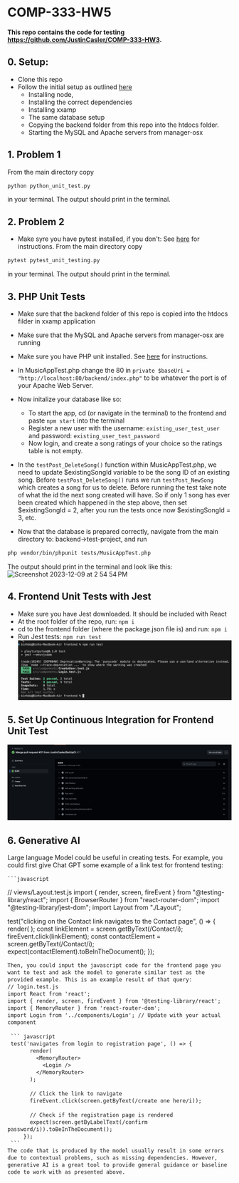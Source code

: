 # COMP-333-HW5
**This repo contains the code for testing https://github.com/JustinCasler/COMP-333-HW3.**

## 0. Setup:
- Clone this repo
- Follow the initial setup as outlined  [here](https://github.com/JustinCasler/COMP-333-HW3/blob/main/README.md)
  - Installing node,
  - Installing the correct dependencies
  - Installing xxamp
  - The same database setup
  - Copying the backend folder from this repo into the htdocs folder.
  - Starting the MySQL and Apache servers from manager-osx
## 1. Problem 1
From the main directory copy
```sh
python python_unit_test.py
```
in your terminal. The output should print in the terminal.
## 2. Problem 2
- Make syre you have pytest installed, if you don't: See [here](https://github.com/JustinCasler/COMP-333-HW3/blob/main/testing-setup.md) for instructions. 
From the main directory copy 
```sh 
pytest pytest_unit_testing.py
```
in your terminal. The output should print in the terminal.
## 3. PHP Unit Tests
- Make sure that the backend folder of this repo is copied into the htdocs filder in xxamp application
- Make sure that the MySQL and Apache servers from manager-osx are running
- Make sure you have PHP unit installed. See [here](https://github.com/JustinCasler/COMP-333-HW3/blob/main/testing-setup.md) for instructions.  
- In MusicAppTest.php change the 80 in `private $baseUri = "http://localhost:80/backend/index.php"` to be whatever the port is of your Apache Web Server.
- Now initalize your database like so:
  - To start the app, cd (or navigate in the terminal) to the frontend and paste `npm start` into the terminal
  - Register a new user with the username: `existing_user_test_user` and password: `existing_user_test_password`
  - Now login, and create a song ratings of your choice so the ratings table is not empty.
- In the `testPost_DeleteSong()` function within MusicAppTest.php, we need to update $existingSongId variable to be the song ID of an existing song. Before `testPost_DeleteSong()` runs we run `testPost_NewSong` which creates a song for us to delete. Before running the test take note of what the id the next song created will have. So if only 1 song has ever been created which happened in the step above, then set $existingSongId = 2, after you run the tests once now $existingSongId = 3, etc. 

- Now that the database is prepared correctly, navigate from the main directory to: backend->test-project, and run 
```sh
php vendor/bin/phpunit tests/MusicAppTest.php
```
The output should print in the terminal and look like this:
<img width="657" alt="Screenshot 2023-12-09 at 2 54 54 PM" src="https://github.com/JustinCasler/COMP-333-HW5/assets/97986810/60d19c02-14ea-4e8d-8256-a3672a6607fd">

## 4. Frontend Unit Tests with Jest
- Make sure you have Jest downloaded. It should be included with React
- At the root folder of the repo, run:
    `npm i`
- cd to the frontend folder (where the package.json file is) and run:
    `npm i`
- Run Jest tests:
    `npm run test`
 ![Alt text](<Screenshot 2023-12-09 at 14.36.08.png>)

 ## 5. Set Up Continuous Integration for Frontend Unit Test

 ![Alt text](<Screenshot 2023-12-09 at 20.51.30.png>)

 ## 6. Generative AI
 Large language Model could be useful in creating tests. For example, you could first give Chat GPT some example of a link test for frontend testing:

    ```javascript
   // views/Layout.test.js
   import { render, screen, fireEvent } from "@testing-library/react";
   import { BrowserRouter } from "react-router-dom";
   import "@testing-library/jest-dom";
   import Layout from "./Layout";

   test("clicking on the Contact link navigates to the Contact page", () => {
     render(
       <BrowserRouter>
         <Layout />
       </BrowserRouter>
     );
     const linkElement = screen.getByText(/Contact/i);
     fireEvent.click(linkElement);
     const contactElement = screen.getByText(/Contact/i);
     expect(contactElement).toBeInTheDocument();
   });
   ```
Then, you could input the javascript code for the frontend page you want to test and ask the model to generate similar test as the provided example. This is an example result of that query:
// login.test.js
import React from 'react';
import { render, screen, fireEvent } from '@testing-library/react';
import { MemoryRouter } from 'react-router-dom';
import Login from '../components/Login'; // Update with your actual component

    ``` javascript
    test('navigates from login to registration page', () => {
          render(
            <MemoryRouter>
              <Login />
            </MemoryRouter>
          );

          // Click the link to navigate
          fireEvent.click(screen.getByText(/create one here/i));

          // Check if the registration page is rendered
          expect(screen.getByLabelText(/confirm password/i)).toBeInTheDocument();
        });
    ```
The code that is produced by the model usually result in some errors due to contextual problems, such as missing dependencies. However, generative AI is a great tool to provide general guidance or baseline code to work with as presented above.
    


 
